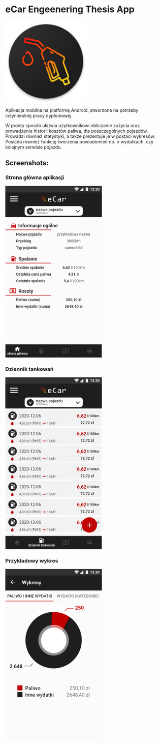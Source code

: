# eCar Engeenering Thesis App

<img src="https://github.com/jserweta/eCar-Engineering-Thesis-App/blob/master/app/src/main/res/mipmap-xxxhdpi/ic_launcher.png" width="256">

Aplikacja mobilna na platformę Android, stworzona na potrzeby inżynierskiej pracy dyplomowej.


W prosty sposób ułatwia użytkownikowi obliczanie zużycia oraz prowadzenie historii kosztów paliwa, dla poszczególnych pojazdów. Prowadzi również statystyki, a także prezentuje je w postaci wykresów. Posiada również funkcję tworzenia powiadomień np. o wydatkach, czy kolejnym serwisie pojazdu.

## Screenshots:

### Strona główna aplikacji

<img src="https://github.com/jserweta/eCar-Engineering-Thesis-App/blob/master/strona-glowna.png" width="304" >

### Dziennik tankowań

<img src="https://github.com/jserweta/eCar-Engineering-Thesis-App/blob/master/dziennik-tankowan.png" width="304" >

### Przykładowy wykres

<img src="https://github.com/jserweta/eCar-Engineering-Thesis-App/blob/master/wykresy-paliwo-inne.png" width="304" >
